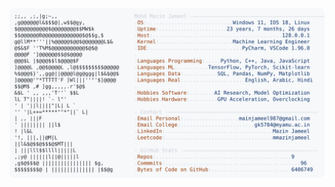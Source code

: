 <picture>
  <source srcset="https://raw.githubusercontent.com/mmazinjameel/mmazinjameel/main/dark_mode.svg?v=1751344215" media="(prefers-color-scheme: dark)">
  <img src="https://raw.githubusercontent.com/mmazinjameel/mmazinjameel/main/light_mode.svg?v=1751344215">
</picture>
